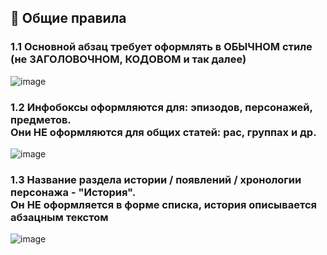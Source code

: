 ## 📃 Общие правила
### 1.1 Основной **абзац** требует оформлять в **ОБЫЧНОМ** стиле (не ЗАГОЛОВОЧНОМ, КОДОВОМ и так далее)
![image](https://github.com/skibidiwiki/wiki/assets/87380272/d62e7f11-7660-4117-b031-85a7bf8305c9)

### 1.2 Инфобоксы оформляются для: эпизодов, персонажей, предметов. <br> Они **НЕ** оформляются для общих статей: рас, группах и др.
![image](https://github.com/skibidiwiki/wiki/assets/87380272/d2917b5b-0270-4d64-9dc6-8ca5d09ac113)

### 1.3 Название раздела истории / появлений / хронологии персонажа - "История". <br> Он **НЕ** оформляется в форме списка, история описывается абзацным текстом
![image](https://github.com/skibidiwiki/wiki/assets/87380272/d20722bf-ac4b-472e-8819-7a5a1a5f7fc5)
